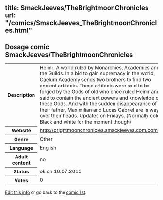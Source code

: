 title: SmackJeeves/TheBrightmoonChronicles
url: "/comics/SmackJeeves_TheBrightmoonChronicles.html"
---
Dosage comic SmackJeeves/TheBrightmoonChronicles
-----------------------------------------

<p id="msg"></p>
<script type="text/javascript">
if (window.location.search === '?edit_info_mail=sent_ok') {
  var elem = document.getElementById("msg");
  elem.innerHTML = 'Edited information sucessfully sent for review, which is usually done daily. Thanks!';
  elem.className = 'ok';
}
</script>
<table class="comicinfo">
<tr>
<th>Description</th><td>Heimr. A world ruled by Monarchies, Academies and the Guilds. In a bid to gain supremacy in the world, Caelum Academy sends two brothers to find two ancient artifacts. These artifacts were said to be forged by the Gods of old who once ruled Heimr and said to contain the ancient powers and knowledge of these Gods. And with the sudden disappearance of their father, Maximilian and Lucas Gabriel are in way over their heads. Updates on Fridays. (Normally colour. Black and white for the moment though)</td>
</tr>
<tr>
<th>Website</th><td><a href="http://brightmoonchronicles.smackjeeves.com/comics/">http://brightmoonchronicles.smackjeeves.com/comics/</a></td>
</tr>
<tr>
<th>Genre</th><td>Other</td>
</tr>
<tr>
<th>Language</th><td>English</td>
</tr>
<tr>
<th>Adult content</th><td>no</td>
</tr>
<tr>
<th>Status</th><td>ok on 18.07.2013</td>
</tr>
<tr>
<th>Votes</th><td>0</td>
</tr>
</table>

[Edit this info](SmackJeeves_TheBrightmoonChronicles_edit.html) or go back to the [comic list](../comic-index.html).
